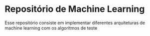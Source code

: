 # Repositório de Machine Learning

Esse repositório consiste em implementar diferentes arquiteturas de machine learning com os algoritmos de teste
